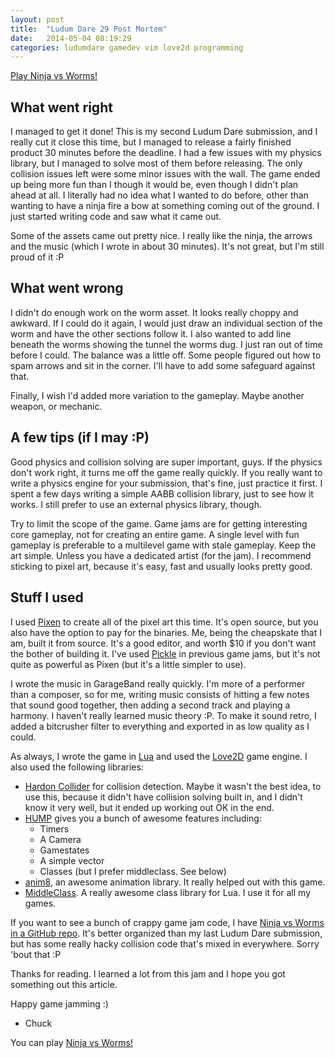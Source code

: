 ```yaml
---
layout: post
title:  "Ludum Dare 29 Post Mortem"
date:   2014-05-04 08:19:29
categories: ludumdare gamedev vim love2d programming
---
```

[Play Ninja vs Worms!](http://www.ludumdare.com/compo/ludum-dare-29/?action=preview&uid=24096)

## What went right
I managed to get it done! This is my second Ludum Dare submission, and I really cut it close this time, but I managed to release a fairly finished product 30 minutes before the deadline. I had a few issues with my physics library, but I managed to solve most of them before releasing. The only collision issues left were some minor issues with the wall.
The game ended up being more fun than I though it would be, even though I didn't plan ahead at all. I literally had no idea what I wanted to do before, other than wanting to have a ninja fire a bow at something coming out of the ground. I just started writing code and saw what it came out.

Some of the assets came out pretty nice. I really like the ninja, the arrows and the music (which I wrote in about 30 minutes). It's not great, but I'm still proud of it :P

## What went wrong
I didn't do enough work on the worm asset. It looks really choppy and awkward. If I could do it again, I would just draw an individual section of the worm and have the other sections follow it. I also wanted to add line beneath the worms showing the tunnel the worms dug. I just ran out of time before I could.
The balance was a little off. Some people figured out how to spam arrows and sit in the corner. I'll have to add some safeguard against that.

Finally, I wish I'd added more variation to the gameplay. Maybe another weapon, or mechanic.

## A few tips (if I may :P)
Good physics and collision solving are super important, guys. If the physics don't work right, it turns me off the game really quickly. If you really want to write a physics engine for your submission, that's fine, just practice it first. I spent a few days writing a simple AABB collision library, just to see how it works. I still prefer to use an external physics library, though.

Try to limit the scope of the game. Game jams are for getting interesting core gameplay, not for creating an entire game. A single level with fun gameplay is preferable to a multilevel game with stale gameplay.
Keep the art simple. Unless you have a dedicated artist (for the jam). I recommend sticking to pixel art, because it's easy, fast and usually looks pretty good.

## Stuff I used
I used [Pixen](http://pixenapp.com/) to create all of the pixel art this time. It's open source, but you also have the option to pay for the binaries. Me, being the cheapskate that I am, built it from source. It's a good editor, and worth $10 if you don't want the bother of building it. I've used [Pickle](http://www.pickleeditor.com/) in previous game jams, but it's not quite as powerful as Pixen (but it's a little simpler to use).

I wrote the music in GarageBand really quickly. I'm more of a performer than a composer, so for me, writing music consists of hitting a few notes that sound good together, then adding a second track and playing a harmony. I haven't really learned music theory :P. To make it sound retro, I added a bitcrusher filter to everything and exported in as low quality as I could.

As always, I wrote the game in [Lua](http://www.lua.org/) and used the [Love2D](http://love2d.org/) game engine. I also used the following libraries:

* [Hardon Collider](https://github.com/vrld/HardonCollider/) for collision detection. Maybe it wasn't the best idea, to use this, because it didn't have collision solving built in, and I didn't know it very well, but it ended up working out OK in the end.
* [HUMP](https://github.com/vrld/hump) gives you a bunch of awesome features including:
  * Timers
  * A Camera
  * Gamestates
  * A simple vector
  * Classes (but I prefer middleclass. See below)
* [anim8](https://github.com/kikito/anim8), an awesome animation library. It really helped out with this game.
* [MiddleClass](https://github.com/kikito/middleclass). A really awesome class library for Lua. I use it for all my games.

If you want to see a bunch of crappy game jam code, I have [Ninja vs Worms in a GitHub repo](https://github.com/charles-l/LD29). It's better organized than my last Ludum Dare submission, but has some really hacky collision code that's mixed in everywhere. Sorry 'bout that :P

Thanks for reading. I learned a lot from this jam and I hope you got something out this article.

Happy game jamming :) <br/>
- Chuck

You can play [Ninja vs Worms!](http://www.ludumdare.com/compo/ludum-dare-29/?action=preview&uid=24096)
